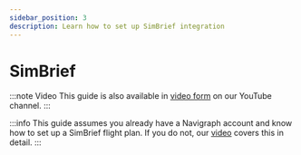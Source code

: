 ```yaml
---
sidebar_position: 3
description: Learn how to set up SimBrief integration
---
```


# SimBrief

:::note Video
This guide is also available in [video form](https://youtu.be/cSY-r83pXio) on our YouTube channel.
:::

:::info
This guide assumes you already have a Navigraph account and know how to set up a SimBrief flight plan. If you do not, our [video](https://youtu.be/cSY-r83pXio) covers this in detail.
:::